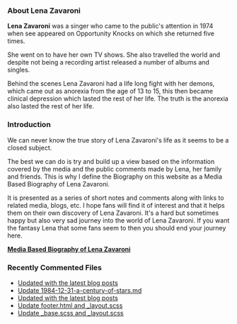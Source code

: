 ### About Lena Zavaroni

<p><strong>Lena Zavaroni</strong> was a singer who came to the public's attention in 1974 when see appeared on Opportunity Knocks on which she returned five times.</p>

<p>She went on to have her own TV shows. She also travelled the world and despite not being a recording artist released a number of albums and singles.</p>

<p>Behind the scenes Lena Zavaroni had a life long fight with her demons, which came out as anorexia from the age of 13 to 15, this then became clinical depression which lasted the rest of her life. The truth is the anorexia also lasted the rest of her life.</p>

### Introduction

<p>We can never know the true story of Lena Zavaroni's life as it seems to be a closed subject.</p>

<p>The best we can do is try and build up a view based on the information covered by the media and the public comments made by Lena, her family and friends. This is why I define the Biography on this website as a Media Based Biography of Lena Zavaroni.</p>

<p>It is presented as a series of short notes and comments along with links to related media, blogs, etc. I hope fans will find it of interest and that it helps them on their own discovery of Lena Zavaroni. It's a hard but sometimes happy but also very sad journey into the world of Lena Zavaroni. If you want the fantasy Lena that some fans seem to then you should end your journey here.</p>

<a href="https://fanzoflenazavaroni.github.io/biography/lena-zavaroni/"><strong>Media Based Biography of Lena Zavaroni</strong></a>

### Recently Commented Files

<!-- BLOG-POST-LIST:START -->
- [Updated with the latest blog posts](https://github.com/FanzOfLenaZavaroni/fanzoflenazavaroni.github.io/commit/204029d5c6aed3b7b74da26ae051ddccafecf534)
- [Update 1984-12-31-a-century-of-stars.md](https://github.com/FanzOfLenaZavaroni/fanzoflenazavaroni.github.io/commit/5f4b0b96dc437eedf4a46915818518a6571ad231)
- [Updated with the latest blog posts](https://github.com/FanzOfLenaZavaroni/fanzoflenazavaroni.github.io/commit/fce6b0f6b63d81e4b113db2824cca818db629024)
- [Update footer.html and _layout.scss](https://github.com/FanzOfLenaZavaroni/fanzoflenazavaroni.github.io/commit/98f567f0cdc50f42347ccb9009e64427017dc037)
- [Update _base.scss and _layout.scss](https://github.com/FanzOfLenaZavaroni/fanzoflenazavaroni.github.io/commit/5a8e898a3408ca16c02c6595a452c7b2c603010a)
<!-- BLOG-POST-LIST:END -->

